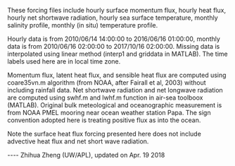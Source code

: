 These forcing files include hourly surface momentum flux, hourly heat flux, hourly net shortwave radiation, 
hourly sea surface temperature, monthly salinity profile, monthly (in situ) temperature profile.

Hourly data is from 2010/06/14 14:00:00 to 2016/06/16 01:00:00, monthly data is from 2010/06/16 02:00:00 to 
2017/10/16 02:00:00. Missing data is interpolated using linear method (interp1 and griddata in MATLAB). The 
time labels used here are in local time zone.

Momentum flux, latent heat flux, and sensible heat flux are computed using coare35vn.m algorithm (from NOAA, 
after Fairall et al, 2003) without including rainfall data. Net shortwave radiation and net longwave 
radiation are computed using swhf.m and lwhf.m function in air-sea toolboox (MATLAB). Original bulk 
meteological and oceanographic measurement is from NOAA PMEL mooring near ocean weather station Papa. The 
sign convention adopted here is treating positive flux as into the ocean. 

Note the surface heat flux forcing presented here does not include advective heat flux and net short wave 
radiation.

---- Zhihua Zheng (UW/APL), updated on Apr. 19 2018

